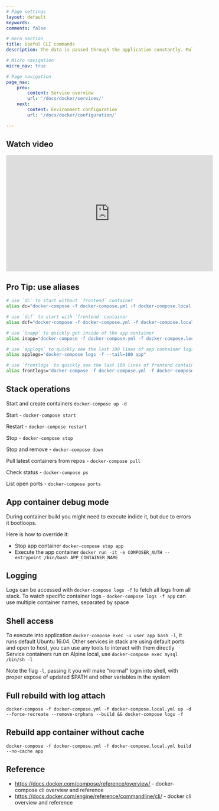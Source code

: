 ```yaml
---
# Page settings
layout: default
keywords:
comments: false

# Hero section
title: Useful CLI commands
description: The data is passed through the application constantly. Multiple application parts are responsible for this data processing. Learn the main actors, data-pipes and conditions in this guide!

# Micro navigation
micro_nav: true

# Page navigation
page_nav:
    prev:
        content: Service overview
        url: '/docs/docker/services/'
    next:
        content: Environment configuration
        url: '/docs/docker/configuration/'

---
```


## Watch video

<iframe width="560" height="315" src="https://www.youtube.com/embed/-RWQB4US4tg" frameborder="0" allow="accelerometer; autoplay; encrypted-media; gyroscope; picture-in-picture" allowfullscreen></iframe>

## Pro Tip: use aliases

```bash
# use `dc` to start without `frontend` container
alias dc="docker-compose -f docker-compose.yml -f docker-compose.local.yml -f docker-compose.ssl.yml"

# use `dcf` to start with `frontend` container
alias dcf="docker-compose -f docker-compose.yml -f docker-compose.local.yml -f docker-compose.ssl.yml -f docker-compose.frontend.yml"

# use `inapp` to quickly get inside of the app container
alias inapp="docker-compose -f docker-compose.yml -f docker-compose.local.yml -f docker-compose.ssl.yml -f docker-compose.frontend.yml exec -u user app"

# use `applogs` to quickly see the last 100 lines of app container logs
alias applogs="docker-compose logs -f --tail=100 app"

# use `frontlogs` to quickly see the last 100 lines of frontend container logs
alias frontlogs="docker-compose -f docker-compose.yml -f docker-compose.local.yml -f docker-compose.ssl.yml -f docker-compose.frontend.yml logs -f --tail=100 frontend"
```

## Stack operations

Start and create containers `docker-compose up -d`

Start - `docker-compose start`

Restart - `docker-compose restart`

Stop - `docker-compose stop`

Stop and remove - `docker-compose down`

Pull latest containers from repos - `docker-compose pull`

Check status - `docker-compose ps`

List open ports - `docker-compose ports`

## App container debug mode

During container build you might need to execute indide it, but due to errors it bootloops.

Here is how to override it:

-   Stop app container
    `docker-compose stop app`
-   Execute the app container `docker run -it -e COMPOSER_AUTH --entrypoint /bin/bash APP_CONTAINER_NAME`

## Logging

Logs can be accessed with `docker-compose logs -f` to fetch all logs from all stack.
To watch specific container logs - `docker-compose logs -f app` can use multiple container names, separated by space

## Shell access

To execute into application `docker-compose exec -u user app bash -l`, it runs default Ubuntu 16.04.
Other services in stack are using default ports and open to host, you can use any tools to interact with them directly
Service containers run on Alpine local, use `docker-compose exec mysql /bin/sh -l`

Note the flag `-l`, passing it you will make "normal" login into shell, with proper expose of updated $PATH and other variables in the system

## Full rebuild with log attach

`docker-compose -f docker-compose.yml -f docker-compose.local.yml up -d --force-recreate --remove-orphans --build && docker-compose logs -f`

## Rebuild app container without cache

`docker-compose -f docker-compose.yml -f docker-compose.local.yml build --no-cache app`

## Reference

- <https://docs.docker.com/compose/reference/overview/> - docker-compose cli overview and reference
- <https://docs.docker.com/engine/reference/commandline/cli/> - docker cli overview and reference
